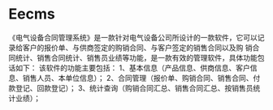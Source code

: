 # Eecms
 《电气设备合同管理系统》是一款针对电气设备公司所设计的一款软件，它可以记录给客户的报价单、与供商签定的购销合同、与客户签定的销售合同以及购 销合同统计、销售合同统计、销售员业绩等功能，是一款有效的管理软件，具体功能包话如下： 该软件的功能主要包括： 1、基本信息（产品信息、供商信息、客户信息、销售人员、本单位信息）； 2、合同管理（报价单、购销合同、销售合同、付款登记、回款登记）； 3、统计查询（购销合同汇总、销售合同汇总、按销售员统计业绩）；
